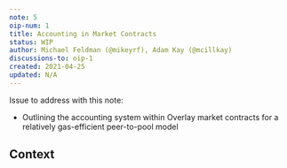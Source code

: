 ```yaml
---
note: 5
oip-num: 1
title: Accounting in Market Contracts
status: WIP
author: Michael Feldman (@mikeyrf), Adam Kay (@mcillkay)
discussions-to: oip-1
created: 2021-04-25
updated: N/A
---
```


Issue to address with this note:

- Outlining the accounting system within Overlay market contracts for a relatively gas-efficient peer-to-pool model


## Context
